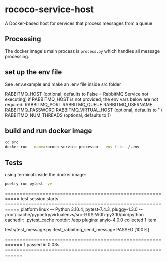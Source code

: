 # rococo-service-host

A Docker-based host for services that process messages from a queue


## Processing

The docker image's main process is `process.py` which handles all message processing.


## set up the env file

See .env.example and make an .env file inside src folder

RABBITMQ_HOST (optional, defaults to False = RabbitMQ Service not executing)
if RABBITMQ_HOST is not provided, the env vars below are not required:
RABBITMQ_PORT
RABBITMQ_QUEUE
RABBITMQ_USERNAME
RABBITMQ_PASSWORD
RABBITMQ_VIRTUAL_HOST (optional, defaults to '')
RABBITMQ_NUM_THREADS (optional, defaults to 1)


## build and run docker image

```bash
cd src
docker run --name=rococo-service-processor --env-file ./.env
```


## Tests

using terminal inside the docker image:

```bash
poetry run pytest -vv
```

=========================================================== test session starts ===========================================================
platform linux -- Python 3.10.4, pytest-7.4.3, pluggy-1.3.0 -- /root/.cache/pypoetry/virtualenvs/src-9TtSrW0h-py3.10/bin/python
cachedir: .pytest_cache
rootdir: /app
plugins: anyio-4.0.0
collected 1 item                                                                                                                          

tests/test_message.py::test_rabbitmq_send_message PASSED                                                                            [100%]

============================================================ 1 passed in 0.03s ============================================================
